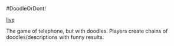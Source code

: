 #DoodleOrDont! 

[live](doodleordont.com)

The game of telephone, but with doodles. Players create chains of doodles/descriptions with funny results.

